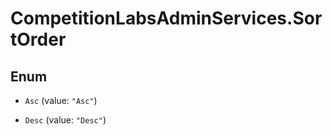 # CompetitionLabsAdminServices.SortOrder

## Enum


* `Asc` (value: `"Asc"`)

* `Desc` (value: `"Desc"`)


